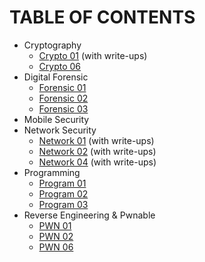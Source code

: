# TABLE OF CONTENTS

- Cryptography
  - [Crypto 01](./Crypto/01/) (with write-ups)
  - [Crypto 06](./Crypto/06/)
- Digital Forensic
  - [Forensic 01](./Forensic/01/)
  - [Forensic 02](./Forensic/02/)
  - [Forensic 03](./Forensic/03/)
- Mobile Security
- Network Security
  - [Network 01](./Network/01/) (with write-ups)
  - [Network 02](./Network/02/) (with write-ups)
  - [Network 04](./Network/04/) (with write-ups)
- Programming
  - [Program 01](./Programming/01/)
  - [Program 02](./Programming/02/)
  - [Program 03](./Programming/03/)
- Reverse Engineering & Pwnable
  - [PWN 01](./PWN/01/)
  - [PWN 02](./PWN/02/)
  - [PWN 06](./PWN/06/)
